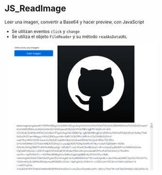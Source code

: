# JS_ReadImage
Leer una imagen, convertir a Base64 y hacer preview, con JavaScript


- Se utilizan eventos `click`  y `change` 
- Se utiliza el objeto `FileReader` y su método `readAsDataURL`


![Image](https://raw.githubusercontent.com/jcgeneration/JS_ReadImage/feat-select_preview/img/ScreenShoot001.png)

